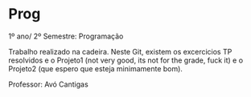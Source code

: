# Prog
1º ano/ 2º Semestre: Programação

Trabalho realizado na cadeira. 
Neste Git, existem os excercicios TP resolvidos e o Projeto1 (not very good, its not for the grade, fuck it) e o Projeto2 (que espero que esteja minimamente bom).

Professor: Avó Cantigas

